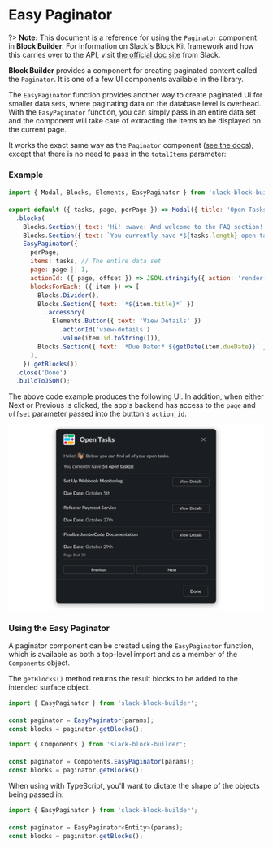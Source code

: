 # Easy Paginator

?> **Note:** This document is a reference for using the `Paginator` component in **Block Builder**. For information on Slack's Block Kit framework and how this carries over to the API, visit [the official doc site](https://api.slack.com/block-kit) from Slack.

**Block Builder** provides a component for creating paginated content called the `Paginator`. It is one of a few UI components available in the library. 

The `EasyPaginator` function provides another way to create paginated UI for smaller data sets, where paginating data on the database level is overhead. With the `EasyPaginator` function, you can simply pass in an entire data set and the component will take care of extracting the items to be displayed on the current page.  

It works the exact same way as the `Paginator` component ([see the docs](../components/paginator.md)), except that there is no need to pass in the `totalItems` parameter:

### Example

```javascript
import { Modal, Blocks, Elements, EasyPaginator } from 'slack-block-builder';

export default ({ tasks, page, perPage }) => Modal({ title: 'Open Tasks' })
  .blocks(
    Blocks.Section({ text: 'Hi! :wave: And welcome to the FAQ section! Take a look around and if you don\'t find what you need, feel free to open an issue on GitHub.' }),
    Blocks.Section({ text: `You currently have *${tasks.length} open task(s)*:` }),
    EasyPaginator({
      perPage,
      items: tasks, // The entire data set
      page: page || 1,
      actionId: ({ page, offset }) => JSON.stringify({ action: 'render-tasks', page, offset }),
      blocksForEach: ({ item }) => [
        Blocks.Divider(),
        Blocks.Section({ text: `*${item.title}*` })
          .accessory(
            Elements.Button({ text: 'View Details' })
              .actionId('view-details')
              .value(item.id.toString())),
        Blocks.Section({ text: `*Due Date:* ${getDate(item.dueDate)}` }),
      ],
    }).getBlocks())
  .close('Done')
  .buildToJSON();
```

The above code example produces the following UI. In addition, when either Next or Previous is clicked, the app's backend has access to the `page` and `offset` parameter passed into the button's `action_id`.

![Modal Without Team Roster](../resources/images/paginator-modal-example.png)

### Using the Easy Paginator 

A paginator component can be created using the `EasyPaginator` function, which is available as both a top-level import and as a member of the `Components` object.

The `getBlocks()` method returns the result blocks to be added to the intended surface object.

```javascript
import { EasyPaginator } from 'slack-block-builder';

const paginator = EasyPaginator(params);
const blocks = paginator.getBlocks();
```

```javascript
import { Components } from 'slack-block-builder';

const paginator = Components.EasyPaginator(params);
const blocks = paginator.getBlocks();
```

When using with TypeScript, you'll want to dictate the shape of the objects being passed in:

```javascript
import { EasyPaginator } from 'slack-block-builder';

const paginator = EasyPaginator<Entity>(params);
const blocks = paginator.getBlocks();
```
